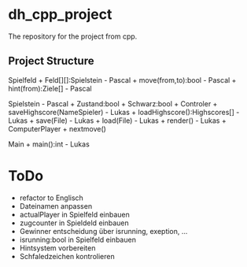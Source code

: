 # dh_cpp_project
The repository for the project from cpp. 
## Project Structure
Spielfeld
    + Feld[][]:Spielstein - Pascal
    + move(from,to):bool - Pascal
    + hint(from):Ziele[] - Pascal

Spielstein - Pascal
    + Zustand:bool
    + Schwarz:bool
    + 
Controler
    + saveHighscore(NameSpieler) - Lukas
    + loadHighscore():Highscores[] - Lukas
    + save(File) - Lukas
    + load(File) - Lukas
    + render() - Lukas
    + 
ComputerPlayer
    + nextmove()
 
 Main
    + main():int - Lukas

# ToDo
- refactor to Englisch
- Dateinamen anpassen
- actualPlayer in Spielfeld einbauen
- zugcounter in Spieldeld einbauen
- Gewinner entscheidung über isrunning, exeption, ...
- isrunning:bool in Spielfeld einbauen
- Hintsystem vorbereiten
- Schfaledzeichen kontrolieren